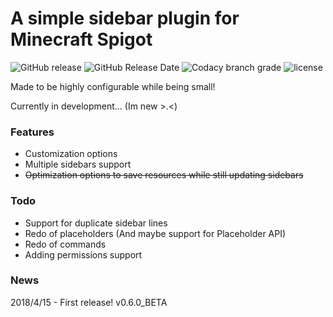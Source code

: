 # A simple sidebar plugin for Minecraft Spigot
![GitHub release](https://img.shields.io/github/release/flintintoe/SimpleSidebar.svg?style=for-the-badge)   ![GitHub Release Date](https://img.shields.io/github/release-date/flintintoe/SimpleSidebar.svg?label=Last%20release?style=flat-square)   ![Codacy branch grade](https://img.shields.io/codacy/grade/ad2a5c3320dd43cbad38ba13a85f8a66/release.svg?style=flat-square)   ![license](https://img.shields.io/github/license/flintintoe/SimpleSidebar.svg?style=flat-square) 


Made to be highly configurable while being small!

Currently in development... (Im new >.<)

### Features
- Customization options
- Multiple sidebars support
- ~~Optimization options to save resources while still updating sidebars~~

### Todo
- Support for duplicate sidebar lines
- Redo of placeholders (And maybe support for Placeholder API)
- Redo of commands
- Adding permissions support

### News
2018/4/15 - First release! v0.6.0_BETA

